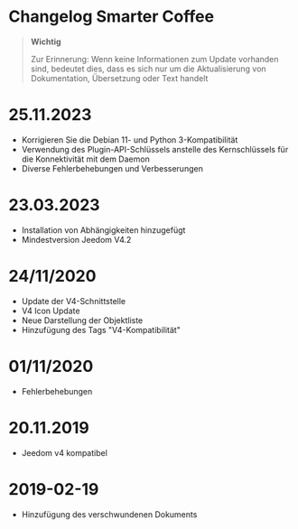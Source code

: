 # Changelog Smarter Coffee

>**Wichtig**
>
>Zur Erinnerung: Wenn keine Informationen zum Update vorhanden sind, bedeutet dies, dass es sich nur um die Aktualisierung von Dokumentation, Übersetzung oder Text handelt

# 25.11.2023

- Korrigieren Sie die Debian 11- und Python 3-Kompatibilität
- Verwendung des Plugin-API-Schlüssels anstelle des Kernschlüssels für die Konnektivität mit dem Daemon
- Diverse Fehlerbehebungen und Verbesserungen

# 23.03.2023

- Installation von Abhängigkeiten hinzugefügt
- Mindestversion Jeedom V4.2

# 24/11/2020

- Update der V4-Schnittstelle
- V4 Icon Update
- Neue Darstellung der Objektliste
- Hinzufügung des Tags "V4-Kompatibilität"

# 01/11/2020

- Fehlerbehebungen

# 20.11.2019

- Jeedom v4 kompatibel

# 2019-02-19

- Hinzufügung des verschwundenen Dokuments
